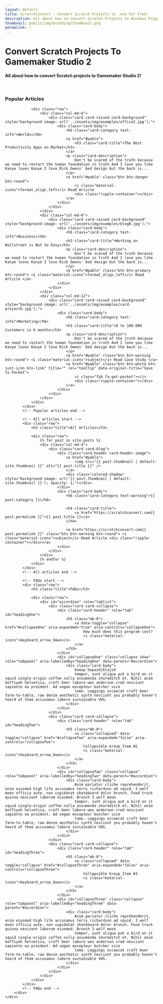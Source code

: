 ```yaml
---
layout: default
title: ScratchConvert - Convert Scratch Projects to .exe For Free!
description: All about how to convert Scratch Projects to Windows Programs, HTML5, and even Mobile Apps completely for free!
thumbnail: public/img/branding/thumbnail.png
permalink: /
---
```


<div class="page-header header-filter header-small" data-parallax="true" style="background-image: url('public/img/bg5.jpg');">
    <div class="container">
        <div class="row">
            <div class="col-md-8 ml-auto mr-auto text-center">
                <h1 class="title">Convert Scratch Projects To Gamemaker Studio 2</h1>
                <h4>All about how to convert Scratch projects to Gamemaker Studio 2!</h4>
                <br />
            </div>
        </div>
    </div>
</div>
<div class="main main-raised">
    <div class="container">
        <div class="section section-text">
            <!-- Popular articles start -->
            <div class="row">
                <h3 class="title">Popular Articles</h3>
                            
                <div class="row">
                    <div class="col-md-6">
                        <div class="card card-raised card-background" style="background-image: url('../assets/img/examples/office2.jpg');">
                            <div class="card-body">
                                <h6 class="card-category text-info">Worlds</h6>
                                <a href="#pablo">
                                    <h3 class="card-title">The Best Productivity Apps on Market</h3>
                                </a>
                                <p class="card-description">
                                    Don't be scared of the truth because we need to restart the human foundation in truth And I love you like Kanye loves Kanye I love Rick Owens' bed design but the back is...
                                </p>
                                <a href="#pablo" class="btn btn-danger btn-round">
                                    <i class="material-icons">format_align_left</i> Read Article
                                    <div class="ripple-container"></div>
                                </a>
                            </div>
                        </div>
                    </div>
                    <div class="col-md-6">
                        <div class="card card-raised card-background" style="background-image: url('../assets/img/examples/blog8.jpg');">
                            <div class="card-body">
                                <h6 class="card-category text-info">Business</h6>
                                <h3 class="card-title">Working on Wallstreet is Not So Easy</h3>
                                <p class="card-description">
                                    Don't be scared of the truth because we need to restart the human foundation in truth And I love you like Kanye loves Kanye I love Rick Owens' bed design but the back is...
                                </p>
                                <a href="#pablo" class="btn btn-primary btn-round"> <i class="material-icons">format_align_left</i> Read Article </a>
                            </div>
                        </div>
                    </div>
                    <div class="col-md-12">
                        <div class="card card-raised card-background" style="background-image: url('../assets/img/examples/card-project6.jpg');">
                            <div class="card-body">
                                <h6 class="card-category text-info">Marketing</h6>
                                <h3 class="card-title">0 to 100.000 Customers in 6 months</h3>
                                <p class="card-description">
                                    Don't be scared of the truth because we need to restart the human foundation in truth And I love you like Kanye loves Kanye I love Rick Owens' bed design but the back is...
                                </p>
                                <a href="#pablo" class="btn btn-warning btn-round"> <i class="material-icons">subject</i> Read Case Study </a>
                                <a href="#pablo" class="btn btn-white btn-just-icon btn-link" title="" rel="tooltip" data-original-title="Save to Pocket">
                                    <i class="fab fa-get-pocket"></i>
                                    <div class="ripple-container"></div>
                                </a>
                            </div>
                        </div>
                    </div>
                </div>
            </div>
            <!-- Popular articles end -->

            <!-- All articles start -->
            <div class="row">
                <h3 class="title">All Articles</h3>
                        
                <div class="row">
                    {% for post in site.posts %}
                    <div class="col-md-4">
                        <div class="card card-blog">
                            <div class="card-header card-header-image">
                                <a href="#pablo">
                                    <img src="{{ post.thumbnail | default: site.thumbnail }}" alt="{{ post.title }}" />
                                </a>
                                <div class="colored-shadow" style="background-image: url('{{ post.thumbnail | default: site.thumbnail }}'); opacity: 1;"></div>
                            </div>
                            <div class="card-body">
                                <h6 class="card-category text-warning">{{ post.category }}</h6>

                                <h4 class="card-title">
                                    <a href="https://scratchconvert.com{{ post.permalink }}">{{ post.title }}</a>
                                </h4>

                                <a href="https://scratchconvert.com{{ post.permalink }}" class="btn btn-warning btn-round"> <i class="material-icons">subject</i> Read Article <div class="ripple-container"></div></a>
                            </div>
                        </div>
                    </div>
                    {% endfor %}
                </div>
            </div>
            <!-- All articles end -->

            <!-- FAQs start -->
            <div class="row">
                <h3 class="title">FAQs</h3>
                        
                <div class="row">
                    <div id="accordion" role="tablist">
                        <div class="card card-collapse">
                            <div class="card-header" role="tab" id="headingOne">
                                <h5 class="mb-0">
                                    <a data-toggle="collapse" href="#collapseOne" aria-expanded="true" aria-controls="collapseOne">
                                        How much does this program cost?
                                        <i class="material-icons">keyboard_arrow_down</i>
                                    </a>
                                </h5>
                            </div>
                            <div id="collapseOne" class="collapse show" role="tabpanel" aria-labelledby="headingOne" data-parent="#accordion">
                                <div class="card-body">
                                    beeop bopasdjklajsd
                                    tempor, sunt aliqua put a bird on it squid single-origin coffee nulla assumenda shoreditch et. Nihil anim keffiyeh helvetica, craft beer labore wes anderson cred nesciunt sapiente ea proident. Ad vegan excepteur butcher vice
                                    lomo. Leggings occaecat craft beer farm-to-table, raw denim aesthetic synth nesciunt you probably haven't heard of them accusamus labore sustainable VHS.
                                </div>
                            </div>
                        </div>
                        <div class="card card-collapse">
                            <div class="card-header" role="tab" id="headingTwo">
                                <h5 class="mb-0">
                                    <a class="collapsed" data-toggle="collapse" href="#collapseTwo" aria-expanded="false" aria-controls="collapseTwo">
                                        Collapsible Group Item #2
                                        <i class="material-icons">keyboard_arrow_down</i>
                                    </a>
                                </h5>
                            </div>
                            <div id="collapseTwo" class="collapse" role="tabpanel" aria-labelledby="headingTwo" data-parent="#accordion">
                                <div class="card-body">
                                    Anim pariatur cliche reprehenderit, enim eiusmod high life accusamus terry richardson ad squid. 3 wolf moon officia aute, non cupidatat skateboard dolor brunch. Food truck quinoa nesciunt laborum eiusmod. Brunch 3 wolf moon
                                    tempor, sunt aliqua put a bird on it squid single-origin coffee nulla assumenda shoreditch et. Nihil anim keffiyeh helvetica, craft beer labore wes anderson cred nesciunt sapiente ea proident. Ad vegan excepteur butcher vice
                                    lomo. Leggings occaecat craft beer farm-to-table, raw denim aesthetic synth nesciunt you probably haven't heard of them accusamus labore sustainable VHS.
                                </div>
                            </div>
                        </div>
                        <div class="card card-collapse">
                            <div class="card-header" role="tab" id="headingThree">
                                <h5 class="mb-0">
                                    <a class="collapsed" data-toggle="collapse" href="#collapseThree" aria-expanded="false" aria-controls="collapseThree">
                                        Collapsible Group Item #3
                                        <i class="material-icons">keyboard_arrow_down</i>
                                    </a>
                                </h5>
                            </div>
                            <div id="collapseThree" class="collapse" role="tabpanel" aria-labelledby="headingThree" data-parent="#accordion">
                                <div class="card-body">
                                    Anim pariatur cliche reprehenderit, enim eiusmod high life accusamus terry richardson ad squid. 3 wolf moon officia aute, non cupidatat skateboard dolor brunch. Food truck quinoa nesciunt laborum eiusmod. Brunch 3 wolf moon
                                    tempor, sunt aliqua put a bird on it squid single-origin coffee nulla assumenda shoreditch et. Nihil anim keffiyeh helvetica, craft beer labore wes anderson cred nesciunt sapiente ea proident. Ad vegan excepteur butcher vice
                                    lomo. Leggings occaecat craft beer farm-to-table, raw denim aesthetic synth nesciunt you probably haven't heard of them accusamus labore sustainable VHS.
                                </div>
                            </div>
                        </div>
                    </div>
                </div>
            </div>
            <!-- FAQs end -->
        </div>
    </div>
</div>